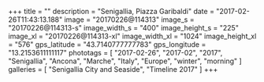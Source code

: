 +++
title = ""
description = "Senigallia, Piazza Garibaldi"
date = "2017-02-26T11:43:13.188"
image = "20170226@114313"
image_s = "20170226@114313-s"
image_width_s = "400"
image_height_s = "225"
image_xl = "20170226@114313-xl"
image_width_xl = "1024"
image_height_xl = "576"
gps_latitude = "43.7140777777783"
gps_longitude = "13.2153611111117"
phototags = [ "2017-02-26", "2017-02", "2017", "Senigallia", "Ancona", "Marche", "Italy", "Europe", "winter", "morning" ]
galleries = [ "Senigallia City and Seaside", "Timeline 2017" ]
+++
